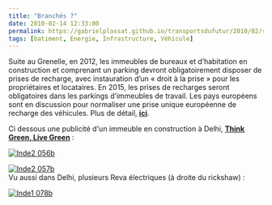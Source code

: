 ```yaml
---
title: "Branchés ?"
date: 2010-02-14 12:33:00
permalink: https://gabrielplassat.github.io/transportsdufutur/2010/02/suite-au-grenelle-en-2012-les-immeubles-de-bureaux-et-dhabitation-en-construction-et-comprenant-un-parking-devront-oblig.html
tags: [batiment, Energie, Infrastructure, Véhicule]
---
```


<p>Suite au Grenelle, en 2012, les immeubles de bureaux et d’habitation en construction et comprenant un parking devront obligatoirement disposer de prises de recharge, avec instauration d’un « droit à la prise » pour les propriétaires et locataires. En 2015, les prises de recharges seront obligatoires dans les parkings d’immeubles de travail. Les pays européens sont en discussion pour normaliser une prise unique européenne de recharge des véhicules. Plus de détail, <strong><span style="text-decoration: underline"><a href="http://www.secteurpublic.fr/public/article/le-plan-national-pour-le-developpement-des-vehicules-electriques-et-hybrides-rechargeables.html?id=23381&C5=226" target="_blank">ici</a></span></strong>.</p> <p>Ci dessous une publicité d'un immeuble en construction à Delhi, <strong><span style="text-decoration: underline"><a href="http://www.secteurpublic.fr/public/article/le-plan-national-pour-le-developpement-des-vehicules-electriques-et-hybrides-rechargeables.html?id=23381&C5=226" target="_blank">Think Green, Live Green</a></span></strong> :</p> <p><a href="https://gabrielplassat.github.io/transportsdufutur/wp-content/uploads/sites/6/old/6a0120a66d2ad4970b0120a8983564970b-pi.jpg"><img alt="Inde2 056b" border="0" class="asset asset-image at-xid-6a0120a66d2ad4970b0120a8983564970b " src="/wp-content/uploads/sites/6/old/6a0120a66d2ad4970b0120a8983564970b-320pi.jpg" title="Inde2 056b" /></a></p> <p><a href="https://gabrielplassat.github.io/transportsdufutur/wp-content/uploads/sites/6/old/6a0120a66d2ad4970b0128779ace12970c-pi.jpg"><img alt="Inde2 057b" border="0" class="asset asset-image at-xid-6a0120a66d2ad4970b0128779ace12970c " src="/wp-content/uploads/sites/6/old/6a0120a66d2ad4970b0128779ace12970c-500pi.jpg" title="Inde2 057b" /></a> <br />Vu aussi dans Delhi, plusieurs Reva électriques (à droite du rickshaw) :</p> <p><a href="https://gabrielplassat.github.io/transportsdufutur/wp-content/uploads/sites/6/old/6a0120a66d2ad4970b0128779ad249970c-pi.jpg"></a><a href="https://gabrielplassat.github.io/transportsdufutur/wp-content/uploads/sites/6/old/6a0120a66d2ad4970b0128779ad50e970c-pi.jpg" rel="lightbox"><img alt="Inde1 078b" border="0" class="asset asset-image at-xid-6a0120a66d2ad4970b0128779ad50e970c " src="/wp-content/uploads/sites/6/old/6a0120a66d2ad4970b0128779ad50e970c-320pi.jpg" title="Inde1 078b" /></a> <br /> <br /></p> <p> </p>
